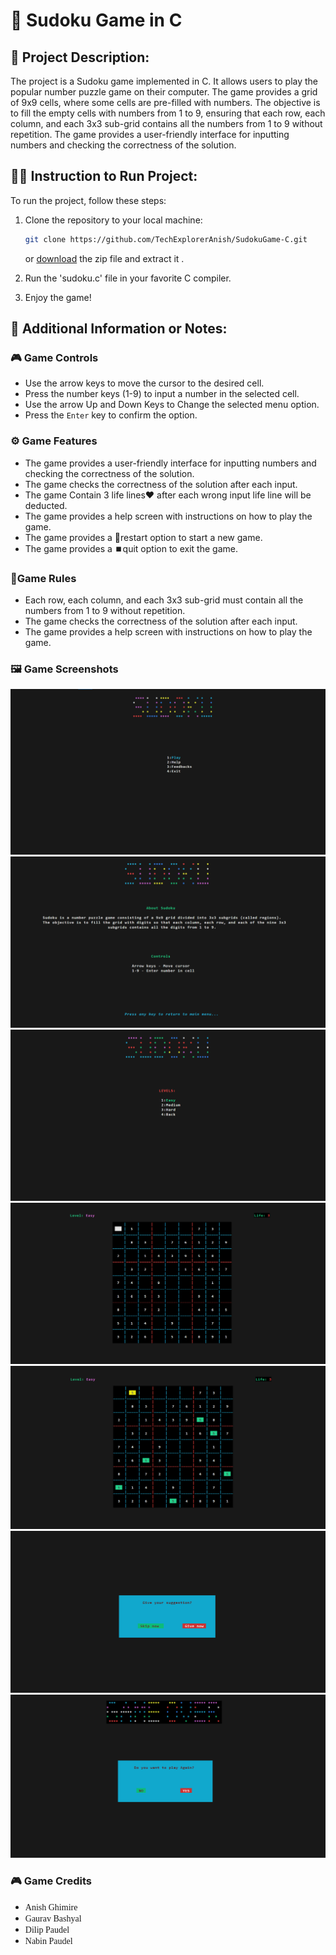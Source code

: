 # 🔢 Sudoku Game in C
## 📝 Project Description:

The project is a Sudoku game implemented in C. It allows users to play the popular number puzzle game on their computer. The game provides a grid of 9x9 cells, where some cells are pre-filled with numbers. The objective is to fill the empty cells with numbers from 1 to 9, ensuring that each row, each column, and each 3x3 sub-grid contains all the numbers from 1 to 9 without repetition. The game provides a user-friendly interface for inputting numbers and checking the correctness of the solution.

## 🏃‍♂️ Instruction to Run Project:

To run the project, follow these steps:

1. Clone the repository to your local machine:
   ```bash
   git clone https://github.com/TechExplorerAnish/SudokuGame-C.git
   ```
   or <a href="https://github.com/TechExplorerAnish/SudokuGame-C.git">download</a> the zip file and extract it .
2. Run the 'sudoku.c' file in your favorite C compiler.

3. Enjoy the game!

## 📌 Additional Information or Notes:

### 🎮 Game Controls

- Use the arrow keys to move the cursor to the desired cell.
- Press the number keys (1-9) to input a number in the selected cell.
- Use the arrow Up and Down Keys to Change the selected menu option.
- Press the `Enter` key to confirm the option.

### ⚙️ Game Features

- The game provides a user-friendly interface for inputting numbers and checking the correctness of the solution.
- The game checks the correctness of the solution after each input.
- The game Contain 3 life lines❤️ after each wrong input life line will be deducted.
- The game provides a help screen with instructions on how to play the game.
- The game provides a 🔁restart option to start a new game.
- The game provides a ⏹️quit option to exit the game.

### 📜Game Rules

- Each row, each column, and each 3x3 sub-grid must contain all the numbers from 1 to 9 without repetition.
- The game checks the correctness of the solution after each input.
- The game provides a help screen with instructions on how to play the game.

### 🖼️ Game Screenshots

![First page ](./img/firstpage.png)
![Sudoku Game Screenshot](./img/help.png)
![Sudoku Game Screenshot](./img/levels.png)
![Sudoku Game Screenshot](./img/blankCellSelected.png)
![Sudoku Game Screenshot](./img/filledCellSelected.png)
![Sudoku Game Screenshot](./img/feedback.png)
![Sudoku Game Screenshot](./img/over.png)

### 🎮 Game Credits

- <span style="font-family:Comic Sans MS;">Anish Ghimire</span>
- <span style="font-family:Comic Sans MS;">Gaurav Bashyal</span>
- <span style="font-family:Comic Sans MS;">Dilip Paudel</span>
- <span style="font-family:Comic Sans MS;">Nabin Paudel</span>
